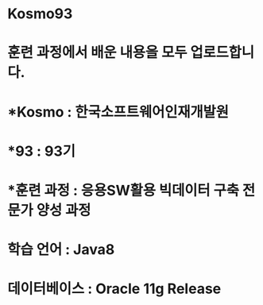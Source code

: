 # Kosmo93 
# 훈련 과정에서 배운 내용을 모두 업로드합니다. 


# *Kosmo : 한국소프트웨어인재개발원 
# *93 : 93기
# *훈련 과정 : 응용SW활용 빅데이터 구축 전문가 양성 과정


# 학습 언어 : Java8
# 데이터베이스 : Oracle 11g Release
